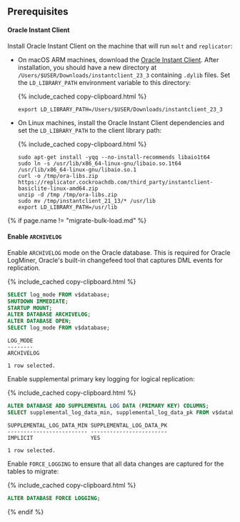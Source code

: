 ## Prerequisites

#### Oracle Instant Client

Install Oracle Instant Client on the machine that will run `molt` and `replicator`:

- On macOS ARM machines, download the [Oracle Instant Client](https://www.oracle.com/database/technologies/instant-client/macos-arm64-downloads.html#ic_osx_inst). After installation, you should have a new directory at `/Users/$USER/Downloads/instantclient_23_3` containing `.dylib` files. Set the `LD_LIBRARY_PATH` environment variable to this directory:

	{% include_cached copy-clipboard.html %}
	~~~ shell
	export LD_LIBRARY_PATH=/Users/$USER/Downloads/instantclient_23_3
	~~~

- On Linux machines, install the Oracle Instant Client dependencies and set the `LD_LIBRARY_PATH` to the client library path:

	{% include_cached copy-clipboard.html %}
	~~~ shell
	sudo apt-get install -yqq --no-install-recommends libaio1t64
	sudo ln -s /usr/lib/x86_64-linux-gnu/libaio.so.1t64 /usr/lib/x86_64-linux-gnu/libaio.so.1
	curl -o /tmp/ora-libs.zip https://replicator.cockroachdb.com/third_party/instantclient-basiclite-linux-amd64.zip
	unzip -d /tmp /tmp/ora-libs.zip
	sudo mv /tmp/instantclient_21_13/* /usr/lib
	export LD_LIBRARY_PATH=/usr/lib
	~~~

{% if page.name != "migrate-bulk-load.md" %}
#### Enable `ARCHIVELOG`

Enable `ARCHIVELOG` mode on the Oracle database. This is required for Oracle LogMiner, Oracle's built-in changefeed tool that captures DML events for replication.

{% include_cached copy-clipboard.html %}
~~~ sql
SELECT log_mode FROM v$database;
SHUTDOWN IMMEDIATE;
STARTUP MOUNT;
ALTER DATABASE ARCHIVELOG;
ALTER DATABASE OPEN;
SELECT log_mode FROM v$database;
~~~

~~~
LOG_MODE
--------
ARCHIVELOG

1 row selected.
~~~

Enable supplemental primary key logging for logical replication:

{% include_cached copy-clipboard.html %}
~~~ sql
ALTER DATABASE ADD SUPPLEMENTAL LOG DATA (PRIMARY KEY) COLUMNS;
SELECT supplemental_log_data_min, supplemental_log_data_pk FROM v$database;
~~~

~~~
SUPPLEMENTAL_LOG_DATA_MIN SUPPLEMENTAL_LOG_DATA_PK
------------------------- ------------------------
IMPLICIT                  YES

1 row selected.
~~~

Enable `FORCE_LOGGING` to ensure that all data changes are captured for the tables to migrate:

{% include_cached copy-clipboard.html %}
~~~ sql
ALTER DATABASE FORCE LOGGING;
~~~
{% endif %}